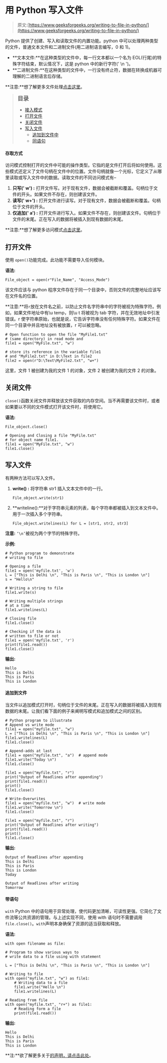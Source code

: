 # 用 Python 写入文件

> 原文:[https://www.geeksforgeeks.org/writing-to-file-in-python/](https://www.geeksforgeeks.org/writing-to-file-in-python/)

Python 提供了创建、写入和读取文件的内置功能。python 中可以处理两种类型的文件，普通文本文件和二进制文件(用二进制语言编写，0 和 1)。

*   **文本文件:**在这种类型的文件中，每一行文本都以一个名为 EOL(行尾)的特殊字符结束，默认情况下，这是 python 中的新行字符(' \n ')。
*   **二进制文件:**在这种类型的文件中，一行没有终止符，数据在转换成机器可理解的二进制语言后存储。

**注意:**想了解更多文件处理[点击这里](https://www.geeksforgeeks.org/reading-writing-text-files-python/)。

> **<font size="4">目录</font>**
> 
> *   [接入模式](#access)
> *   [打开文件](#opening)
> *   [关闭文件](#closing)
> *   [写入文件](#writing)
>     *   [追加到文件中](#appending)
>     *   [同语句](#with)

#### 存取方式

访问模式控制打开的文件中可能的操作类型。它指的是文件打开后将如何使用。这些模式还定义了文件句柄在文件中的位置。文件句柄就像一个光标，它定义了从哪里读取或写入文件中的数据。读取文件的不同访问模式有–

1.  **只写(' w') :** 打开文件写。对于现有文件，数据会被截断和覆盖。句柄位于文件的开头。如果文件不存在，则创建该文件。
2.  **读写(' w+') :** 打开文件进行读写。对于现有文件，数据会被截断和覆盖。句柄位于文件的开头。
3.  **仅追加(' a') :** 打开文件进行写入。如果文件不存在，则创建该文件。句柄位于文件的末尾。正在写入的数据将被插入到现有数据的末尾。

**注意:**想了解更多访问模式[点击这里](https://www.geeksforgeeks.org/reading-writing-text-files-python/)。

## 打开文件

使用 `open()`功能完成。此功能不需要导入任何模块。

**语法:**

```
File_object = open(r"File_Name", "Access_Mode")

```

该文件应该与 python 程序文件存在于同一个目录中，否则文件的完整地址应该写在文件名的位置。

**注意:**将`r`放在文件名之前，以防止文件名字符串中的字符被视为特殊字符。例如，如果文件地址中有\u temp，则\u t 将被视为 tab 字符，并在无效地址中引发错误。r 使字符串原始，也就是说，它告诉字符串没有任何特殊字符。如果文件在同一个目录中并且地址没有被放置，r 可以被忽略。

```
# Open function to open the file "MyFile1.txt"  
# (same directory) in read mode and 
file1 = open("MyFile.txt", "w") 

# store its reference in the variable file1  
# and "MyFile2.txt" in D:\Text in file2 
file2 = open(r"D:\Text\MyFile2.txt", "w+") 
```

这里，文件 1 被创建为我的文件 1 的对象，文件 2 被创建为我的文件 2 的对象。

## 关闭文件

`close()`函数关闭文件并释放该文件获取的内存空间。当不再需要该文件时，或者如果要以不同的文件模式打开该文件时，将使用它。

**语法:**

```
File_object.close()

```

```
# Opening and Closing a file "MyFile.txt" 
# for object name file1. 
file1 = open("MyFile.txt", "w") 
file1.close() 
```

## 写入文件

有两种方法可以写入文件。

1.  **write() :** 将字符串 str1 插入文本文件中的一行。

    ```
    File_object.write(str1)

    ```

2.  **writeline():**对于字符串元素的列表，每个字符串都被插入到文本文件中。用于一次插入多个字符串。

    ```
    File_object.writelines(L) for L = [str1, str2, str3] 

    ```

**注意:** `‘\n’`被视为两个字节的特殊字符。

**示例:**

```
# Python program to demonstrate
# writing to file

# Opening a file
file1 = open('myfile.txt', 'w')
L = ["This is Delhi \n", "This is Paris \n", "This is London \n"]
s = "Hello\n"

# Writing a string to file
file1.write(s)

# Writing multiple strings
# at a time
file1.writelines(L)

# Closing file
file1.close()

# Checking if the data is
# written to file or not
file1 = open('myfile.txt', 'r')
print(file1.read())
file1.close()
```

**输出:**

```
Hello
This is Delhi
This is Paris
This is London

```

#### 追加到文件

当文件以追加模式打开时，句柄位于文件的末尾。正在写入的数据将被插入到现有数据的末尾。让我们看下面的例子来阐明写模式和追加模式之间的区别。

```
# Python program to illustrate
# Append vs write mode
file1 = open("myfile.txt", "w")
L = ["This is Delhi \n", "This is Paris \n", "This is London \n"]
file1.writelines(L)
file1.close()

# Append-adds at last
file1 = open("myfile.txt", "a")  # append mode
file1.write("Today \n")
file1.close()

file1 = open("myfile.txt", "r")
print("Output of Readlines after appending")
print(file1.read())
print()
file1.close()

# Write-Overwrites
file1 = open("myfile.txt", "w")  # write mode
file1.write("Tomorrow \n")
file1.close()

file1 = open("myfile.txt", "r")
print("Output of Readlines after writing")
print(file1.read())
print()
file1.close()
```

**输出:**

```
Output of Readlines after appending
This is Delhi
This is Paris
This is London
Today

Output of Readlines after writing
Tomorrow

```

#### 带语句

`with` Python 中的语句用于异常处理，使代码更加清晰，可读性更强。它简化了文件流等公共资源的管理。与上述实现不同，使用 with 语句时不需要调用`file.close()`。`with`声明本身确保了资源的适当获取和释放。

**语法:**

```
with open filename as file:

```

```
# Program to show various ways to
# write data to a file using with statement

L = ["This is Delhi \n", "This is Paris \n", "This is London \n"]

# Writing to file
with open("myfile.txt", "w") as file1:
    # Writing data to a file
    file1.write("Hello \n")
    file1.writelines(L)

# Reading from file
with open("myfile.txt", "r+") as file1:
    # Reading form a file
    print(file1.read())
```

**输出:**

```
Hello
This is Delhi
This is Paris
This is London

```

**注:**欲了解更多关于[的声明，请点击此处](https://www.geeksforgeeks.org/with-statement-in-python/)。